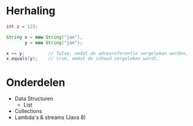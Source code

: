 <!--
title: OO Programmeren III
-->

# Herhaling

```java
int z = 123;

String x = new String("jan"),
       y = new String("jan");

x == y;         // false, omdat de adresreferentie vergeleken worden.
x.equals(y);    // true, omdat de inhoud vergeleken wordt.
```

# Onderdelen

- Data Structuren
    - List
- Collections
- Lambda's & streams (Java 8)
